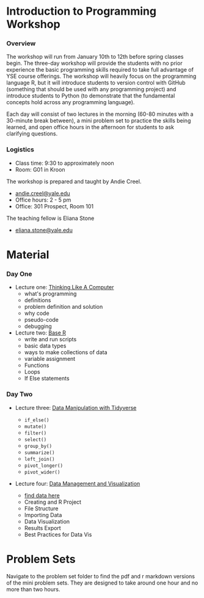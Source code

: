 # Introduction to Programming Workshop

### Overview 

The workshop will run from January 10th to 12th before spring classes begin. The three-day workshop will provide the students with no prior experience the basic programming skills required to take full advantage of YSE course offerings. The workshop will heavily focus on the programming language R, but it will introduce students to version control with GitHub (something that should be used with any programming project) and introduce students to Python (to demonstrate that the fundamental concepts hold across any programming language). 

Each day will consist of two lectures in the morning (60-80 minutes with a 30-minute break between), a mini problem set to practice the skills being learned, and open office hours in the afternoon for students to ask clarifying questions. 


### Logistics 

- Class time: 9:30 to approximately noon 
- Room: G01 in Kroon


The workshop is prepared and taught by Andie Creel. 
- andie.creel@yale.edu
- Office hours: 2 - 5 pm
- Office: 301 Prospect, Room 101


The teaching fellow is Eliana Stone
- eliana.stone@yale.edu

# Material 

### Day One 
- Lecture one: [Thinking Like A Computer](lecture_material/1_think_like_computer.pdf)
	- what's programming
	- definitions 
	- problem definition and solution
	- why code
	- pseudo-code
	- debugging
- Lecture two: [Base R](lecture_material/2_base_R.pdf)
	- write and run scripts
	- basic data types
	- ways to make collections of data
	- variable assignment 
	- Functions
	- Loops
	- If Else statements 
	
### Day Two 
- Lecture three: [Data Manipulation with Tidyverse](lecture_material/3_data_manip_tidyverse.pdf) 

    - `if_else()`
    - `mutate()`
    - `filter()`
    - `select()`
    - `group_by()`
    - `summarize()`
    - `left_join()`
    - `pivot_longer()`
    - `pivot_wider()`
    
- Lecture four: [Data Management and Visualization](lecture_material/4_data_manage_vis/4_data_manage_vis.pdf)

    - [find data here](https://github.com/a5creel/intro_to_programming/blob/main/lecture_material/4_data_manage_vis/raw_data/mpg.csv)
    - Creating and R Project
    - File Structure 
    - Importing Data 
    - Data Visualization 
    - Results Export
    - Best Practices for Data Vis


# Problem Sets 

Navigate to the problem set folder to find the pdf and r markdown versions of the mini problem sets. They are designed to take around one hour and no more than two hours. 
